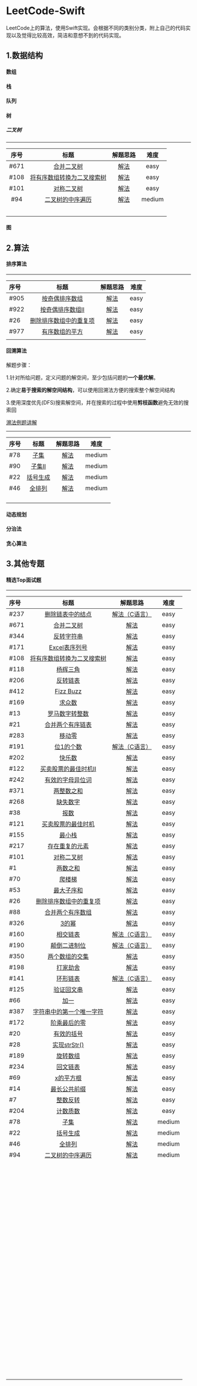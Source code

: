 # LeetCode-Swift

LeetCode上的算法，使用Swift实现。会根据不同的类别分类，附上自己的代码实现以及觉得比较高效，简洁和意想不到的代码实现。

<!--more-->

## 1.数据结构

#### 数组

#### 栈

#### 队列

#### 树

##### 二叉树

---

| 序号   | 标题                                                                                            | 解题思路                                                                                                                            | 难度     |
|:----:|:---------------------------------------------------------------------------------------------:|:-------------------------------------------------------------------------------------------------------------------------------:|:------:|
| #671 | [合并二叉树](https://leetcode-cn.com/problems/merge-two-binary-trees/submissions/)                 | [解法](https://github.com/jashion/LeetCode-Swift/blob/master/sources/HotTopInterviewQuestions/MergeBinaryTree.md)                 | easy   |
| #108 | [将有序数组转换为二叉搜索树](https://leetcode-cn.com/problems/convert-sorted-array-to-binary-search-tree/) | [解法](https://github.com/jashion/LeetCode-Swift/blob/master/sources/HotTopInterviewQuestions/SortedArrayTransferToBinaryTree.md) | easy   |
| #101 | [对称二叉树](https://leetcode-cn.com/problems/symmetric-tree/)                                     | [解法](https://github.com/jashion/LeetCode-Swift/blob/master/sources/HotTopInterviewQuestions/IsSymmetric.md)                     | easy   |
| #94  | [二叉树的中序遍历](https://leetcode-cn.com/problems/binary-tree-inorder-traversal/)                   | [解法](sources/HotTopInterviewQuestions/inorderTraversal.md)                                                                      | medium |
|      |                                                                                               |                                                                                                                                 |        |
|      |                                                                                               |                                                                                                                                 |        |
|      |                                                                                               |                                                                                                                                 |        |
|      |                                                                                               |                                                                                                                                 |        |
|      |                                                                                               |                                                                                                                                 |        |

#### 图

## 2.算法

#### 排序算法

---

| 序号   | 标题                                                                                   | 解题思路                                                                                                 | 难度   |
|:---- |:------------------------------------------------------------------------------------:|:----------------------------------------------------------------------------------------------------:|:----:|
| #905 | [按奇偶排序数组](https://leetcode-cn.com/submissions/detail/19467555/)                      | [解法](https://github.com/jashion/LeetCode-Swift/blob/master/sources/SortAlgorithm/EvenOddArray.md)    | easy |
| #922 | [按奇偶排序数组II](https://leetcode-cn.com/problems/sort-array-by-parity-ii/)               | [解法](https://github.com/jashion/LeetCode-Swift/blob/master/sources/SortAlgorithm/oddAndEven.md)      | easy |
| #26  | [删除排序数组中的重复项](https://leetcode-cn.com/problems/remove-duplicates-from-sorted-array/) | [解法](https://github.com/jashion/LeetCode-Swift/blob/master/sources/SortAlgorithm/removeRepeatNum.md) | easy |
| #977 | [有序数组的平方](https://leetcode-cn.com/problems/squares-of-a-sorted-array/)               | [解法](https://github.com/jashion/LeetCode-Swift/blob/master/sources/SortAlgorithm/SortedArrayPow.md)  | easy |
|      |                                                                                      |                                                                                                      |      |

#### 回溯算法

解题步骤：

1.针对所给问题，定义问题的解空间，至少包括问题的**一个最优解**。

2.确定**易于搜索的解空间结构**，可以使用回溯法方便的搜索整个解空间结构

3.使用深度优先(DFS)搜索解空间，并在搜索的过程中使用**剪枝函数**避免无效的搜索回

[溯法例题讲解](sources/BackTraceAlgorithm/backTrace.md)

---

| 序号  | 标题                                                             | 解题思路                                                          | 难度     |
|:--- |:--------------------------------------------------------------:|:-------------------------------------------------------------:|:------:|
| #78 | [子集](https://leetcode-cn.com/problems/subsets/)                | [解法](sources/HotTopInterviewQuestions/subsets.md)             | medium |
| #90 | [子集II](https://leetcode-cn.com/problems/subsets-ii/)           | [解法](sources/BackTraceAlgorithm/subSetsII.md)                 | medium |
| #22 | [括号生成](https://leetcode-cn.com/problems/generate-parentheses/) | [解法](sources/HotTopInterviewQuestions/generateParenthesis.md) | medium |
| #46 | [全排列](https://leetcode-cn.com/problems/permutations/)          | [解法](sources/HotTopInterviewQuestions/permute.md)             | medium |
|     |                                                                |                                                               |        |
|     |                                                                |                                                               |        |
|     |                                                                |                                                               |        |
|     |                                                                |                                                               |        |

#### 动态规划

#### 分治法

#### 贪心算法

## 3.其他专题

#### 精选Top面试题

---

| 序号   | 标题                                                                                            | 解题思路                                                                                                                            | 难度     |
|:---- |:---------------------------------------------------------------------------------------------:|:-------------------------------------------------------------------------------------------------------------------------------:|:------:|
| #237 | [删除链表中的结点](https://leetcode-cn.com/problems/delete-node-in-a-linked-list/)                    | [解法（C语言）](https://github.com/jashion/LeetCode-Swift/blob/master/sources/HotTopInterviewQuestions/DeleteLinkedNode.md)           | easy   |
| #671 | [合并二叉树](https://leetcode-cn.com/problems/merge-two-binary-trees/submissions/)                 | [解法](https://github.com/jashion/LeetCode-Swift/blob/master/sources/HotTopInterviewQuestions/MergeBinaryTree.md)                 | easy   |
| #344 | [反转字符串](https://leetcode-cn.com/problems/reverse-string/)                                     | [解法](https://github.com/jashion/LeetCode-Swift/blob/master/sources/HotTopInterviewQuestions/ReverseString.md)                   | easy   |
| #171 | [Excel表序列号](https://leetcode-cn.com/problems/excel-sheet-column-number/)                      | [解法](https://github.com/jashion/LeetCode-Swift/blob/master/sources/HotTopInterviewQuestions/ExcelSerialNumber.md)               | easy   |
| #108 | [将有序数组转换为二叉搜索树](https://leetcode-cn.com/problems/convert-sorted-array-to-binary-search-tree/) | [解法](https://github.com/jashion/LeetCode-Swift/blob/master/sources/HotTopInterviewQuestions/SortedArrayTransferToBinaryTree.md) | easy   |
| #118 | [杨辉三角](https://leetcode-cn.com/problems/pascals-triangle/)                                    | [解法](https://github.com/jashion/LeetCode-Swift/blob/master/sources/HotTopInterviewQuestions/Pascal'sTriangle.md)                | easy   |
| #206 | [反转链表](https://leetcode-cn.com/problems/reverse-linked-list/)                                 | [解法](https://github.com/jashion/LeetCode-Swift/blob/master/sources/HotTopInterviewQuestions/ReverseLink.md)                     | easy   |
| #412 | [Fizz Buzz](https://leetcode-cn.com/problems/fizz-buzz/)                                      | [解法](https://github.com/jashion/LeetCode-Swift/blob/master/sources/HotTopInterviewQuestions/FizzBuzz.md)                        | easy   |
| #169 | [求众数](https://leetcode-cn.com/problems/majority-element/)                                     | [解法](https://github.com/jashion/LeetCode-Swift/blob/master/sources/HotTopInterviewQuestions/MajorityNumber.md)                  | easy   |
| #13  | [罗马数字转整数](https://leetcode-cn.com/problems/roman-to-integer/)                                 | [解法](https://github.com/jashion/LeetCode-Swift/blob/master/sources/HotTopInterviewQuestions/RomanToInt.md)                      | easy   |
| #21  | [合并两个有序链表](https://leetcode-cn.com/problems/merge-two-sorted-lists/)                          | [解法](https://github.com/jashion/LeetCode-Swift/blob/master/sources/HotTopInterviewQuestions/MergeTwoSortedLinks.md)             | easy   |
| #283 | [移动零](https://leetcode-cn.com/problems/move-zeroes/)                                          | [解法](https://github.com/jashion/LeetCode-Swift/blob/master/sources/HotTopInterviewQuestions/MoveZeroes.md)                      | easy   |
| #191 | [位1的个数](https://leetcode-cn.com/problems/number-of-1-bits/)                                   | [解法（C语言）](https://github.com/jashion/LeetCode-Swift/blob/master/sources/HotTopInterviewQuestions/HammingWeight.md)              | easy   |
| #202 | [快乐数](https://leetcode-cn.com/problems/happy-number/)                                         | [解法](https://github.com/jashion/LeetCode-Swift/blob/master/sources/HotTopInterviewQuestions/HappyNumber.md)                     | easy   |
| #122 | [买卖股票的最佳时机II](https://leetcode-cn.com/problems/best-time-to-buy-and-sell-stock-ii/)           | [解法](https://github.com/jashion/LeetCode-Swift/blob/master/sources/HotTopInterviewQuestions/MaxProfitII.md)                     | easy   |
| #242 | [有效的字母异位词](https://leetcode-cn.com/problems/valid-anagram/)                                   | [解法](https://github.com/jashion/LeetCode-Swift/blob/master/sources/HotTopInterviewQuestions/Anagram.md)                         | easy   |
| #371 | [两整数之和](https://leetcode-cn.com/problems/sum-of-two-integers/)                                | [解法](https://github.com/jashion/LeetCode-Swift/blob/master/sources/HotTopInterviewQuestions/GetSum.md)                          | easy   |
| #268 | [缺失数字](https://leetcode-cn.com/problems/missing-number/)                                      | [解法](https://github.com/jashion/LeetCode-Swift/blob/master/sources/HotTopInterviewQuestions/MissingNumber.md)                   | easy   |
| #38  | [报数](https://leetcode-cn.com/problems/count-and-say/)                                         | [解法](https://github.com/jashion/LeetCode-Swift/blob/master/sources/HotTopInterviewQuestions/CountAndSay.md)                     | easy   |
| #121 | [买卖股票的最佳时机](https://leetcode-cn.com/problems/best-time-to-buy-and-sell-stock/)                | [解法](https://github.com/jashion/LeetCode-Swift/blob/master/sources/HotTopInterviewQuestions/MaxProfit.md)                       | easy   |
| #155 | [最小栈](https://leetcode-cn.com/problems/min-stack/)                                            | [解法](https://github.com/jashion/LeetCode-Swift/blob/master/sources/HotTopInterviewQuestions/MinStack.md)                        | easy   |
| #217 | [存在重复的元素](https://leetcode-cn.com/problems/contains-duplicate/)                               | [解法](https://github.com/jashion/LeetCode-Swift/blob/master/sources/HotTopInterviewQuestions/ContainsDuplicate.md)               | easy   |
| #101 | [对称二叉树](https://leetcode-cn.com/problems/symmetric-tree/)                                     | [解法](https://github.com/jashion/LeetCode-Swift/blob/master/sources/HotTopInterviewQuestions/IsSymmetric.md)                     | easy   |
| #1   | [两数之和](https://leetcode-cn.com/problems/two-sum/)                                             | [解法](https://github.com/jashion/LeetCode-Swift/blob/master/sources/HotTopInterviewQuestions/TwoSum.md)                          | easy   |
| #70  | [爬楼梯](https://leetcode-cn.com/problems/climbing-stairs/)                                      | [解法](https://github.com/jashion/LeetCode-Swift/blob/master/sources/HotTopInterviewQuestions/ClimbStairs.md)                     | easy   |
| #53  | [最大子序和](https://leetcode-cn.com/problems/maximum-subarray/)                                   | [解法](/sources/HotTopInterviewQuestions/MaxSubArray.md)                                                                          | easy   |
| #26  | [删除排序数组中的重复项](https://leetcode-cn.com/problems/remove-duplicates-from-sorted-array/)          | [解法](/sources/HotTopInterviewQuestions/RemoveDuplicates.md)                                                                     | easy   |
| #88  | [合并两个有序数组](https://leetcode-cn.com/problems/merge-sorted-array/)                              | [解法](/sources/HotTopInterviewQuestions/Merge.md)                                                                                | easy   |
| #326 | [3的幂](https://leetcode-cn.com/problems/power-of-three/)                                       | [解法](/sources/HotTopInterviewQuestions/IsPowerOfThree.md)                                                                       | easy   |
| #160 | [相交链表](https://leetcode-cn.com/problems/intersection-of-two-linked-lists/)                    | [解法（C语言）](/sources/HotTopInterviewQuestions/GetIntersectionNode.md)                                                             | easy   |
| #190 | [颠倒二进制位](https://leetcode-cn.com/problems/reverse-bits/)                                      | [解法（C语言）](/sources/HotTopInterviewQuestions/ReverseBits.md)                                                                     | easy   |
| #350 | [两个数组的交集](https://leetcode-cn.com/problems/intersection-of-two-arrays-ii/)                    | [解法](/sources/HotTopInterviewQuestions/Interset.md)                                                                             | easy   |
| #198 | [打家劫舍](https://leetcode-cn.com/problems/house-robber/)                                        | [解法](/sources/HotTopInterviewQuestions/Rob.md)                                                                                  | easy   |
| #141 | [环形链表](https://leetcode-cn.com/problems/linked-list-cycle/)                                   | [解法（C语言）](/sources/HotTopInterviewQuestions/HasCycle.md)                                                                        | easy   |
| #125 | [验证回文串](https://leetcode-cn.com/problems/valid-palindrome/)                                   | [解法](sources/HotTopInterviewQuestions/IsPalindrome.md)                                                                          | easy   |
| #66  | [加一](https://leetcode-cn.com/problems/plus-one/)                                              | [解法](sources/HotTopInterviewQuestions/PlusOne.md)                                                                               | easy   |
| #387 | [字符串中的第一个唯一字符](https://leetcode-cn.com/problems/first-unique-character-in-a-string/)          | [解法](sources/HotTopInterviewQuestions/FirstUniqChar.md)                                                                         | easy   |
| #172 | [阶乘最后的零](https://leetcode-cn.com/problems/factorial-trailing-zeroes/)                         | [解法](sources/HotTopInterviewQuestions/TrailingZeroes.md)                                                                        | easy   |
| #20  | [有效的括号](https://leetcode-cn.com/problems/valid-parentheses/)                                  | [解法](sources/HotTopInterviewQuestions/IsValid.md)                                                                               | easy   |
| #28  | [实现strStr()](https://leetcode-cn.com/problems/implement-strstr/)                              | [解法](sources/HotTopInterviewQuestions/strStr.md)                                                                                | easy   |
| #189 | [旋转数组](https://leetcode-cn.com/problems/rotate-array/)                                        | [解法](sources/HotTopInterviewQuestions/rotate.md)                                                                                | easy   |
| #234 | [回文链表](https://leetcode-cn.com/problems/palindrome-linked-list/)                              | [解法](sources/HotTopInterviewQuestions/isPalindromeList.md)                                                                      | easy   |
| #69  | [x的平方根](https://leetcode-cn.com/problems/sqrtx/solution/niu-dun-die-dai-fa-by-loafer/)        | [解法](sources/HotTopInterviewQuestions/mySqrt.md)                                                                                | easy   |
| #14  | [最长公共前缀](https://leetcode-cn.com/problems/longest-common-prefix/)                             | [解法](sources/HotTopInterviewQuestions/longestCommonPrefix.md)                                                                   | easy   |
| #7   | [整数反转](https://leetcode-cn.com/problems/reverse-integer/)                                     | [解法](sources/HotTopInterviewQuestions/reverseNumber.md)                                                                         | easy   |
| #204 | [计数质数](https://leetcode-cn.com/problems/count-primes/)                                        | [解法](sources/HotTopInterviewQuestions/countPrimes.md)                                                                           | easy   |
| #78  | [子集](https://leetcode-cn.com/problems/subsets/)                                               | [解法](sources/HotTopInterviewQuestions/subsets.md)                                                                               | medium |
| #22  | [括号生成](https://leetcode-cn.com/problems/generate-parentheses/)                                | [解法](sources/HotTopInterviewQuestions/generateParenthesis.md)                                                                   | medium |
| #46  | [全排列](https://leetcode-cn.com/problems/permutations/)                                         | [解法](sources/HotTopInterviewQuestions/permute.md)                                                                               | medium |
| #94  | [二叉树的中序遍历](https://leetcode-cn.com/problems/binary-tree-inorder-traversal/)                   | [解法](sources/HotTopInterviewQuestions/inorderTraversal.md)                                                                      | medium |
|      |                                                                                               |                                                                                                                                 |        |
|      |                                                                                               |                                                                                                                                 |        |
|      |                                                                                               |                                                                                                                                 |        |
|      |                                                                                               |                                                                                                                                 |        |
|      |                                                                                               |                                                                                                                                 |        |
|      |                                                                                               |                                                                                                                                 |        |
|      |                                                                                               |                                                                                                                                 |        |
|      |                                                                                               |                                                                                                                                 |        |
|      |                                                                                               |                                                                                                                                 |        |
|      |                                                                                               |                                                                                                                                 |        |
|      |                                                                                               |                                                                                                                                 |        |
|      |                                                                                               |                                                                                                                                 |        |
|      |                                                                                               |                                                                                                                                 |        |
|      |                                                                                               |                                                                                                                                 |        |
|      |                                                                                               |                                                                                                                                 |        |
|      |                                                                                               |                                                                                                                                 |        |
|      |                                                                                               |                                                                                                                                 |        |
|      |                                                                                               |                                                                                                                                 |        |
|      |                                                                                               |                                                                                                                                 |        |
|      |                                                                                               |                                                                                                                                 |        |
|      |                                                                                               |                                                                                                                                 |        |
|      |                                                                                               |                                                                                                                                 |        |
|      |                                                                                               |                                                                                                                                 |        |
|      |                                                                                               |                                                                                                                                 |        |
|      |                                                                                               |                                                                                                                                 |        |
|      |                                                                                               |                                                                                                                                 |        |
|      |                                                                                               |                                                                                                                                 |        |
|      |                                                                                               |                                                                                                                                 |        |
|      |                                                                                               |                                                                                                                                 |        |
|      |                                                                                               |                                                                                                                                 |        |
|      |                                                                                               |                                                                                                                                 |        |
|      |                                                                                               |                                                                                                                                 |        |
|      |                                                                                               |                                                                                                                                 |        |
|      |                                                                                               |                                                                                                                                 |        |
|      |                                                                                               |                                                                                                                                 |        |
|      |                                                                                               |                                                                                                                                 |        |
|      |                                                                                               |                                                                                                                                 |        |
|      |                                                                                               |                                                                                                                                 |        |
|      |                                                                                               |                                                                                                                                 |        |
|      |                                                                                               |                                                                                                                                 |        |
|      |                                                                                               |                                                                                                                                 |        |
|      |                                                                                               |                                                                                                                                 |        |
|      |                                                                                               |                                                                                                                                 |        |
|      |                                                                                               |                                                                                                                                 |        |
|      |                                                                                               |                                                                                                                                 |        |
|      |                                                                                               |                                                                                                                                 |        |
|      |                                                                                               |                                                                                                                                 |        |
|      |                                                                                               |                                                                                                                                 |        |
|      |                                                                                               |                                                                                                                                 |        |
|      |                                                                                               |                                                                                                                                 |        |
|      |                                                                                               |                                                                                                                                 |        |
|      |                                                                                               |                                                                                                                                 |        |
|      |                                                                                               |                                                                                                                                 |        |
|      |                                                                                               |                                                                                                                                 |        |
|      |                                                                                               |                                                                                                                                 |        |
|      |                                                                                               |                                                                                                                                 |        |
|      |                                                                                               |                                                                                                                                 |        |
|      |                                                                                               |                                                                                                                                 |        |
|      |                                                                                               |                                                                                                                                 |        |
|      |                                                                                               |                                                                                                                                 |        |
|      |                                                                                               |                                                                                                                                 |        |
|      |                                                                                               |                                                                                                                                 |        |
|      |                                                                                               |                                                                                                                                 |        |
|      |                                                                                               |                                                                                                                                 |        |
|      |                                                                                               |                                                                                                                                 |        |
|      |                                                                                               |                                                                                                                                 |        |
|      |                                                                                               |                                                                                                                                 |        |
|      |                                                                                               |                                                                                                                                 |        |
|      |                                                                                               |                                                                                                                                 |        |
|      |                                                                                               |                                                                                                                                 |        |
|      |                                                                                               |                                                                                                                                 |        |
|      |                                                                                               |                                                                                                                                 |        |
|      |                                                                                               |                                                                                                                                 |        |
|      |                                                                                               |                                                                                                                                 |        |
|      |                                                                                               |                                                                                                                                 |        |
|      |                                                                                               |                                                                                                                                 |        |
|      |                                                                                               |                                                                                                                                 |        |
|      |                                                                                               |                                                                                                                                 |        |
|      |                                                                                               |                                                                                                                                 |        |
|      |                                                                                               |                                                                                                                                 |        |
|      |                                                                                               |                                                                                                                                 |        |
|      |                                                                                               |                                                                                                                                 |        |
|      |                                                                                               |                                                                                                                                 |        |
|      |                                                                                               |                                                                                                                                 |        |
|      |                                                                                               |                                                                                                                                 |        |
|      |                                                                                               |                                                                                                                                 |        |
|      |                                                                                               |                                                                                                                                 |        |
|      |                                                                                               |                                                                                                                                 |        |
|      |                                                                                               |                                                                                                                                 |        |
|      |                                                                                               |                                                                                                                                 |        |
|      |                                                                                               |                                                                                                                                 |        |
|      |                                                                                               |                                                                                                                                 |        |
|      |                                                                                               |                                                                                                                                 |        |
|      |                                                                                               |                                                                                                                                 |        |
|      |                                                                                               |                                                                                                                                 |        |
|      |                                                                                               |                                                                                                                                 |        |
|      |                                                                                               |                                                                                                                                 |        |
|      |                                                                                               |                                                                                                                                 |        |
|      |                                                                                               |                                                                                                                                 |        |

### 
